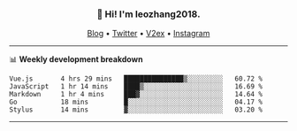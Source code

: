 <h3 align="center">👋 Hi! I'm leozhang2018.</h3>
<p align="center">
  <a href="https://code.leozhang2018.me">Blog</a> •
  <a href="https://twitter.com/leozhang2018">Twitter</a> •
  <a href="https://www.v2ex.com/member/leozhang">V2ex</a> •
  <a href="https://www.instagram.com/leozhanghere">Instagram</a>
</p>

-------

📊 **Weekly development breakdown**
<!--START_SECTION:waka-->
```text
Vue.js       4 hrs 29 mins   ███████████████▒░░░░░░░░░   60.72 % 
JavaScript   1 hr 14 mins    ████▒░░░░░░░░░░░░░░░░░░░░   16.69 % 
Markdown     1 hr 4 mins     ███▓░░░░░░░░░░░░░░░░░░░░░   14.64 % 
Go           18 mins         █░░░░░░░░░░░░░░░░░░░░░░░░   04.17 % 
Stylus       14 mins         ▓░░░░░░░░░░░░░░░░░░░░░░░░   03.20 % 
```
<!--END_SECTION:waka-->
-------

